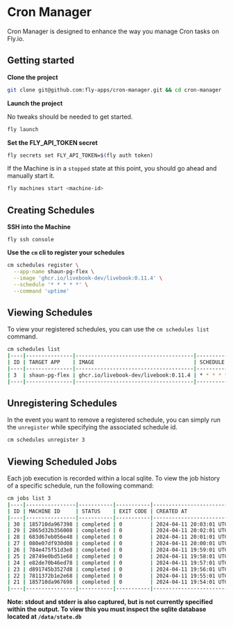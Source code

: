# Cron Manager

Cron Manager is designed to enhance the way you manage Cron tasks on Fly.io.


## Getting started

**Clone the project**
```bash
git clone git@github.com:fly-apps/cron-manager.git && cd cron-manager
```

**Launch the project**

No tweaks should be needed to get started.
```bash
fly launch
```

**Set the FLY_API_TOKEN secret**
```bash
fly secrets set FLY_API_TOKEN=$(fly auth token)
```

If the Machine is in a `stopped` state at this point, you should go ahead and manually start it.

```bash
fly machines start <machine-id>
```


## Creating Schedules

**SSH into the Machine**
```
fly ssh console
```

**Use the `cm` cli to register your schedules**

```bash 
cm schedules register \
  --app-name shaun-pg-flex \
  --image 'ghcr.io/livebook-dev/livebook:0.11.4' \
  --schedule '* * * * *' \
  --command 'uptime'  
```

## Viewing Schedules
To view your registered schedules, you can use the `cm schedules list` command.

```bash 
cm schedules list
|----|---------------|--------------------------------------|-----------|----------------|---------|
| ID | TARGET APP    | IMAGE                                | SCHEDULE  | RESTART POLICY | COMMAND |
|----|---------------|--------------------------------------|-----------|----------------|---------|
| 3  | shaun-pg-flex | ghcr.io/livebook-dev/livebook:0.11.4 | * * * * * | no             | uptime  |
|----|---------------|--------------------------------------|-----------|----------------|---------|
```

## Unregistering Schedules
In the event you want to remove a registered schedule, you can simply run the `unregister` while specifying the associated schedule id.
```bash
cm schedules unregister 3
```

## Viewing Scheduled Jobs
Each job execution is recorded within a local sqlite.  To view the job history of a specific schedule, run the following command:

```bash
cm jobs list 3
|----|----------------|-----------|-----------|-------------------------|-------------------------|-------------------------|
| ID | MACHINE ID     | STATUS    | EXIT CODE | CREATED AT              | UPDATED AT              | FINISHED AT             |
|----|----------------|-----------|-----------|-------------------------|-------------------------|-------------------------|
| 30 | 185710da967398 | completed | 0         | 2024-04-11 20:03:01 UTC | 2024-04-11 20:03:03 UTC | 2024-04-11 20:03:03 UTC |
| 29 | 2865d32b356008 | completed | 0         | 2024-04-11 20:02:01 UTC | 2024-04-11 20:02:03 UTC | 2024-04-11 20:02:03 UTC |
| 28 | 683d67eb056e48 | completed | 0         | 2024-04-11 20:01:01 UTC | 2024-04-11 20:01:04 UTC | 2024-04-11 20:01:04 UTC |
| 27 | 080e07df930d08 | completed | 0         | 2024-04-11 20:00:01 UTC | 2024-04-11 20:00:06 UTC | 2024-04-11 20:00:06 UTC |
| 26 | 784e475f51d3e8 | completed | 0         | 2024-04-11 19:59:01 UTC | 2024-04-11 19:59:03 UTC | 2024-04-11 19:59:03 UTC |
| 25 | 28749e0bd51e68 | completed | 0         | 2024-04-11 19:58:01 UTC | 2024-04-11 19:58:03 UTC | 2024-04-11 19:58:03 UTC |
| 24 | e82de70b46ed78 | completed | 0         | 2024-04-11 19:57:01 UTC | 2024-04-11 19:57:03 UTC | 2024-04-11 19:57:03 UTC |
| 23 | d891745b3527d8 | completed | 0         | 2024-04-11 19:56:01 UTC | 2024-04-11 19:56:04 UTC | 2024-04-11 19:56:04 UTC |
| 22 | 7811372b1e2e68 | completed | 0         | 2024-04-11 19:55:01 UTC | 2024-04-11 19:55:03 UTC | 2024-04-11 19:55:03 UTC |
| 21 | 185710da967698 | completed | 0         | 2024-04-11 19:54:01 UTC | 2024-04-11 19:54:04 UTC | 2024-04-11 19:54:04 UTC |
|----|----------------|-----------|-----------|-------------------------|-------------------------|-------------------------|
```

**Note: stdout and stderr is also captured, but is not currently specified within the output.  To view this you must inspect the sqlite database located at `/data/state.db`**


